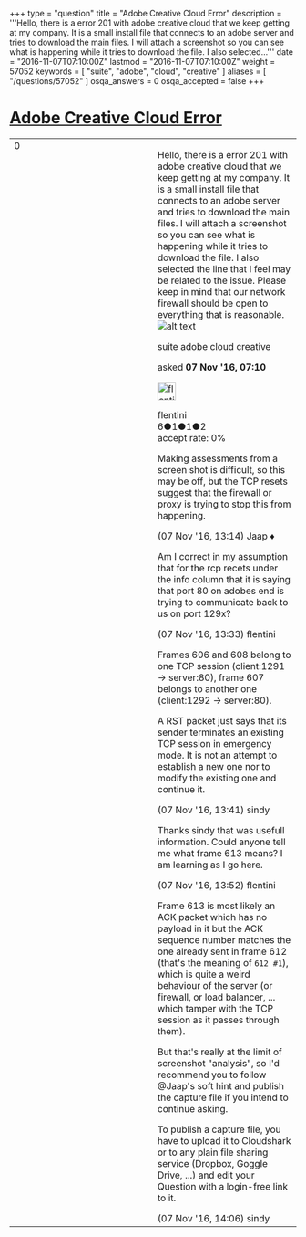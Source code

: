 +++
type = "question"
title = "Adobe Creative Cloud Error"
description = '''Hello, there is a error 201 with adobe creative cloud that we keep getting at my company. It is a small install file that connects to an adobe server and tries to download the main files. I will attach a screenshot so you can see what is happening while it tries to download the file. I also selected...'''
date = "2016-11-07T07:10:00Z"
lastmod = "2016-11-07T07:10:00Z"
weight = 57052
keywords = [ "suite", "adobe", "cloud", "creative" ]
aliases = [ "/questions/57052" ]
osqa_answers = 0
osqa_accepted = false
+++

<div class="headNormal">

# [Adobe Creative Cloud Error](/questions/57052/adobe-creative-cloud-error)

</div>

<div id="main-body">

<div id="askform">

<table id="question-table" style="width:100%;"><colgroup><col style="width: 50%" /><col style="width: 50%" /></colgroup><tbody><tr class="odd"><td style="width: 30px; vertical-align: top"><div class="vote-buttons"><div id="post-57052-score" class="post-score" title="current number of votes">0</div><div id="favorite-count" class="favorite-count"></div></div></td><td><div id="item-right"><div class="question-body"><p>Hello, there is a error 201 with adobe creative cloud that we keep getting at my company. It is a small install file that connects to an adobe server and tries to download the main files. I will attach a screenshot so you can see what is happening while it tries to download the file. I also selected the line that I feel may be related to the issue. Please keep in mind that our network firewall should be open to everything that is reasonable.<img src="https://osqa-ask.wireshark.org/upfiles/Capture_VEkboIg.PNG" alt="alt text" /></p></div><div id="question-tags" class="tags-container tags">suite adobe cloud creative</div><div id="question-controls" class="post-controls"></div><div class="post-update-info-container"><div class="post-update-info post-update-info-user"><p>asked <strong>07 Nov '16, 07:10</strong></p><img src="https://secure.gravatar.com/avatar/293fc83f97e05f8437ac0da1473e82ff?s=32&amp;d=identicon&amp;r=g" class="gravatar" width="32" height="32" alt="flentini&#39;s gravatar image" /><p>flentini<br />
<span class="score" title="6 reputation points">6</span><span title="1 badges"><span class="badge1">●</span><span class="badgecount">1</span></span><span title="1 badges"><span class="silver">●</span><span class="badgecount">1</span></span><span title="2 badges"><span class="bronze">●</span><span class="badgecount">2</span></span><br />
<span class="accept_rate" title="Rate of the user&#39;s accepted answers">accept rate:</span> <span title="flentini has no accepted answers">0%</span></p></img></div></div><div id="comments-container-57052" class="comments-container"><span id="57090"></span><div id="comment-57090" class="comment"><div id="post-57090-score" class="comment-score"></div><div class="comment-text"><p>Making assessments from a screen shot is difficult, so this may be off, but the TCP resets suggest that the firewall or proxy is trying to stop this from happening.</p></div><div id="comment-57090-info" class="comment-info"><span class="comment-age">(07 Nov '16, 13:14)</span> Jaap ♦</div></div><span id="57092"></span><div id="comment-57092" class="comment"><div id="post-57092-score" class="comment-score"></div><div class="comment-text"><p>Am I correct in my assumption that for the rcp recets under the info column that it is saying that port 80 on adobes end is trying to communicate back to us on port 129x?</p></div><div id="comment-57092-info" class="comment-info"><span class="comment-age">(07 Nov '16, 13:33)</span> flentini</div></div><span id="57095"></span><div id="comment-57095" class="comment"><div id="post-57095-score" class="comment-score"></div><div class="comment-text"><p>Frames 606 and 608 belong to one TCP session (client:1291 -&gt; server:80), frame 607 belongs to another one (client:1292 -&gt; server:80).</p><p>A RST packet just says that its sender terminates an existing TCP session in emergency mode. It is not an attempt to establish a new one nor to modify the existing one and continue it.</p></div><div id="comment-57095-info" class="comment-info"><span class="comment-age">(07 Nov '16, 13:41)</span> sindy</div></div><span id="57098"></span><div id="comment-57098" class="comment"><div id="post-57098-score" class="comment-score"></div><div class="comment-text"><p>Thanks sindy that was usefull information. Could anyone tell me what frame 613 means? I am learning as I go here.</p></div><div id="comment-57098-info" class="comment-info"><span class="comment-age">(07 Nov '16, 13:52)</span> flentini</div></div><span id="57103"></span><div id="comment-57103" class="comment"><div id="post-57103-score" class="comment-score"></div><div class="comment-text"><p>Frame 613 is most likely an ACK packet which has no payload in it but the ACK sequence number matches the one already sent in frame 612 (that's the meaning of <code>612 #1</code>), which is quite a weird behaviour of the server (or firewall, or load balancer, ... which tamper with the TCP session as it passes through them).</p><p>But that's really at the limit of screenshot "analysis", so I'd recommend you to follow @Jaap's soft hint and publish the capture file if you intend to continue asking.</p><p>To publish a capture file, you have to upload it to Cloudshark or to any plain file sharing service (Dropbox, Goggle Drive, ...) and edit your Question with a login-free link to it.</p></div><div id="comment-57103-info" class="comment-info"><span class="comment-age">(07 Nov '16, 14:06)</span> sindy</div></div></div><div id="comment-tools-57052" class="comment-tools"></div><div class="clear"></div><div id="comment-57052-form-container" class="comment-form-container"></div><div class="clear"></div></div></td></tr></tbody></table>

</div>

</div>

